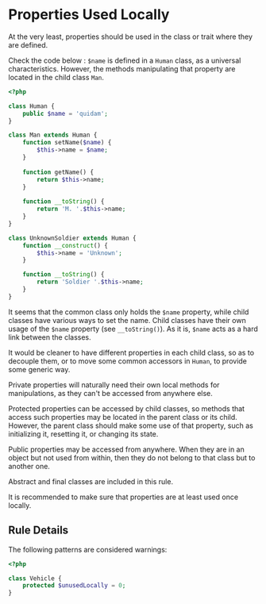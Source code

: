 <!-- Good Practices -->
# Properties Used Locally

At the very least, properties should be used in the class or trait where they are defined. 

Check the code below : `$name` is defined in a `Human` class, as a universal characteristics. However, the methods manipulating that property are located in the child class `Man`. 

```php
<?php

class Human {
	public $name = 'quidam';
}

class Man extends Human {
	function setName($name) { 
		$this->name = $name;
	}
	
	function getName() { 
		return $this->name;
	}
	
	function __toString() {
		return 'M. '.$this->name;
	}
}

class UnknownSoldier extends Human {
	function __construct() {
		$this->name = 'Unknown';
	}

	function __toString() {
		return 'Soldier '.$this->name;
	}
}

```


It seems that the common class only holds the `$name` property, while child classes have various ways to set the name. Child classes have their own usage of the `$name` property (see `__toString()`). As it is, `$name` acts as a hard link between the classes. 

It would be cleaner to have different properties in each child class, so as to decouple them, or to move some common accessors in `Human`, to provide some generic way. 

Private properties will naturally need their own local methods for manipulations, as they can't be accessed from anywhere else. 

Protected properties can be accessed by child classes, so methods that access such properties may be located in the parent class or its child. However, the parent class should make some use of that property, such as initializing it, resetting it, or changing its state.  

Public properties may be accessed from anywhere. When they are in an object but not used from within, then they do not belong to that class but to another one. 

Abstract and final classes are included in this rule.

It is recommended to make sure that properties are at least used once locally. 


## Rule Details

The following patterns are considered warnings:

```php
<?php

class Vehicle {
	protected $unusedLocally = 0;
}

```


